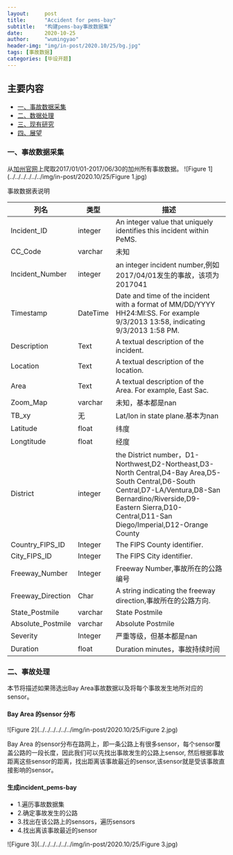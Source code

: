 ```yaml
---
layout:     post
title:      "Accident for pems-bay"
subtitle:   "构建pems-bay事故数据集"
date:       2020-10-25
author:     "wumingyao"
header-img: "img/in-post/2020.10/25/bg.jpg"
tags: [事故数据]
categories: [毕设开题]
---
```


## 主要内容
* [一、事故数据采集](#p1)
* [二、数据处理](#p2)
* [三、现有研究](#p3)
* [四、展望](#p4)


###  <span id="p1">一、事故数据采集</span>
从[加州官网](http://pems.dot.ca.gov/)上爬取2017/01/01-2017/06/30的加州所有事故数据。
![Figure 1](../../../../../../img/in-post/2020.10/25/Figure 1.jpg)

事故数据表说明
 
|列名|类型|描述|
|----|----|----|
|Incident_ID|integer|An integer value that uniquely identifies this incident within PeMS.|
|CC_Code|varchar|未知|
|Incident_Number|integer|an integer incident number,例如2017/04/01发生的事故，该项为2017041|
|Timestamp|DateTime|Date and time of the incident with a format of MM/DD/YYYY HH24:MI:SS. For example 9/3/2013 13:58, indicating 9/3/2013 1:58 PM.|
|Description|Text|A textual description of the incident.|
|Location|Text|A textual description of the location.|
|Area|Text|A textual description of the Area. For example, East Sac.|
|Zoom_Map|varchar|未知，基本都是nan|
|TB_xy|无|Lat/lon in state plane.基本为nan|
|Latitude|float|纬度|
|Longtitude|float|经度|
|District|integer|the District number，D1-Northwest,D2-Northeast,D3-North Central,D4-Bay Area,D5-South Central,D6-South Central,D7-LA/Ventura,D8-San Bernardino/Riverside,D9-Eastern Sierra,D10-Central,D11-San Diego/Imperial,D12-Orange County|
|Country_FIPS_ID|Integer|The FIPS County identifier.|
|City_FIPS_ID|Integer|The FIPS City identifier.|
|Freeway_Number|Integer|Freeway Number,事故所在的公路编号|
|Freeway_Direction|Char|A string indicating the freeway direction,事故所在的公路方向.|
|State_Postmile|varchar|State Postmile|
|Absolute_Postmile|varchar|Absolute Postmile|
|Severity|Integer|严重等级，但基本都是nan|
|Duration|float|Duration minutes，事故持续时间|

### <span id="p2">二、事故处理</span>
本节将描述如果筛选出Bay Area事故数据以及将每个事故发生地所对应的sensor。

#### Bay Area 的sensor 分布
![Figure 2](../../../../../../img/in-post/2020.10/25/Figure 2.jpg)

Bay Area 的sensor分布在路网上，即一条公路上有很多sensor，每个sensor覆盖公路的一段长度，因此我们可以先找出事故发生的公路上sensor,
然后根据事故距离这些sensor的距离，找出距离该事故最近的sensor,该sensor就是受该事故直接影响的sensor。

#### 生成incident_pems-bay
* 1.遍历事故数据集
* 2.确定事故发生的公路
* 3.找出在该公路上的sensors，遍历sensors
* 4.找出离该事故最近的sensor

![Figure 3](../../../../../../img/in-post/2020.10/25/Figure 3.jpg)